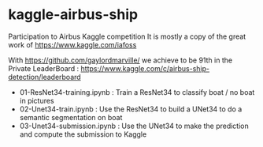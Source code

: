 # kaggle-airbus-ship
Participation to Airbus Kaggle competition
It is mostly a copy of the great work of https://www.kaggle.com/iafoss

With https://github.com/gaylordmarville/ we achieve to be 91th in the Private LeaderBoard : https://www.kaggle.com/c/airbus-ship-detection/leaderboard

- 01-ResNet34-training.ipynb : Train a ResNet34 to classify boat / no boat in pictures
- 02-Unet34-train.ipynb : Use the ResNet34 to build a UNet34 to do a semantic segmentation on boat
- 03-Unet34-submission.ipynb : Use the UNet34 to make the prediction and compute the submission to Kaggle